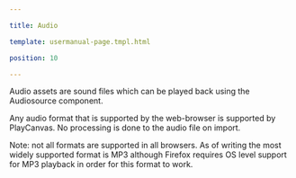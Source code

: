 ---
title: Audio
template: usermanual-page.tmpl.html
position: 10
---

Audio assets are sound files which can be played back using the Audiosource component.

Any audio format that is supported by the web-browser is supported by PlayCanvas. No processing is done to the audio file on import.

Note: not all formats are supported in all browsers. As of writing the most widely supported format is MP3 although Firefox requires OS level support for MP3 playback in order for this format to work.


